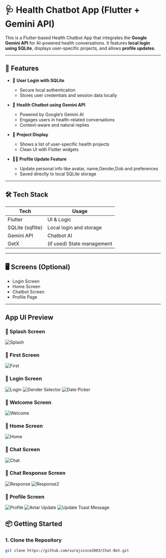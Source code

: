 # 🩺 Health Chatbot App (Flutter + Gemini API)

This is a Flutter-based Health Chatbot App that integrates the **Google Gemini API** for AI-powered health conversations. It features **local login using SQLite**, displays user-specific projects, and allows **profile updates**.

---

## 🚀 Features

- 🔐 **User Login with SQLite**
    - Secure local authentication
    - Stores user credentials and session data locally

- 🤖 **Health Chatbot using Gemini API**
    - Powered by Google’s Gemini AI
    - Engages users in health-related conversations
    - Context-aware and natural replies

- 📁 **Project Display**
    - Shows a list of user-specific health projects
    - Clean UI with Flutter widgets

- 🧑‍💼 **Profile Update Feature**
    - Update personal info like avatar, name,Gender,Dob and preferences
    - Saved directly to local SQLite storage

---

## 🛠 Tech Stack

| Tech             | Usage                     |
|------------------|---------------------------|
| Flutter          | UI & Logic                |
| SQLite (sqflite) | Local login and storage   |
| Gemini API       | Chatbot AI                |
| GetX             | (if used) State management|

---

## 🖥️ Screens (Optional)
- Login Screen
- Home Screen
- Chatbot Screen
- Profile Page

---

## App UI Preview

### 🔹 Splash Screen
![Splash](assets/app_ui/splash_screen.jpg)

### 🔹 First Screen
![First](assets/app_ui/first_screen.jpg)

### 🔹 Login Screen
![Login](assets/app_ui/splash_screen.jpg)
![Gender Selector](assets/app_ui/gender_select.jpg)
![Date Picker](assets/app_ui/date_picker.jpg)

### 🔹 Welcome Screen
![Welcome](assets/app_ui/welcome_screen.jpg)

### 🔹 Home Screen
![Home](assets/app_ui/home_screen.jpg)

### 🔹 Chat Screen
![Chat](assets/app_ui/chat_screen.jpg)

### 🔹 Chat Response Screen
![Response](assets/app_ui/chat_response.jpg)
![Response2](assets/app_ui/chat_response2.jpg)

### 🔹 Profile Screen
![Profile](assets/app_ui/profile_screen.jpg)
![Avtar Update](assets/app_ui/avtar_update.jpg)
![Update Toast Message](assets/app_ui/update_profile_toast.jpg)


## 📦 Getting Started

### 1. Clone the Repository
```bash
git clone https://github.com/surajsince2003/Chat-Bot.git

